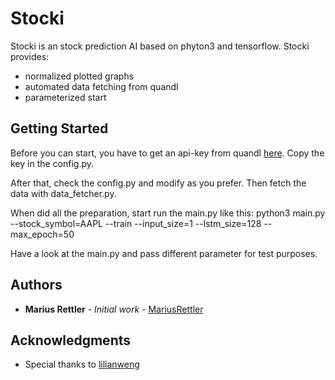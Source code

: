 # Stocki

Stocki is an stock prediction AI based on phyton3 and tensorflow.
Stocki provides: 
- normalized plotted graphs
- automated data fetching from quandl
- parameterized start

## Getting Started

Before you can start, you have to get an api-key from quandl [here](https://www.quandl.com/).
Copy the key in the config.py.

After that, check the config.py and modify as you prefer.
Then fetch the data with data_fetcher.py.

When did all the preparation, start run the main.py like this:
python3 main.py --stock_symbol=AAPL --train --input_size=1 --lstm_size=128 --max_epoch=50

Have a look at the main.py and pass different parameter for test purposes.

## Authors

* **Marius Rettler** - *Initial work* - [MariusRettler](https://github.com/MariusRettler)

## Acknowledgments

* Special thanks to [lilianweng](https://github.com/lilianweng)

